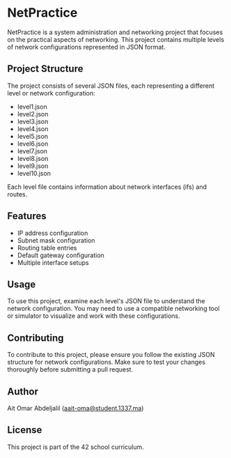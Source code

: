 # NetPractice

NetPractice is a system administration and networking project that focuses on the practical aspects of networking. This project contains multiple levels of network configurations represented in JSON format.

## Project Structure

The project consists of several JSON files, each representing a different level or network configuration:

- level1.json
- level2.json
- level3.json
- level4.json
- level5.json
- level6.json
- level7.json
- level8.json
- level9.json
- level10.json

Each level file contains information about network interfaces (ifs) and routes.

## Features

- IP address configuration
- Subnet mask configuration
- Routing table entries
- Default gateway configuration
- Multiple interface setups

## Usage

To use this project, examine each level's JSON file to understand the network configuration. You may need to use a compatible networking tool or simulator to visualize and work with these configurations.

## Contributing

To contribute to this project, please ensure you follow the existing JSON structure for network configurations. Make sure to test your changes thoroughly before submitting a pull request.

## Author

Ait Omar Abdeljalil (aait-oma@student.1337.ma)

## License

This project is part of the 42 school curriculum.
